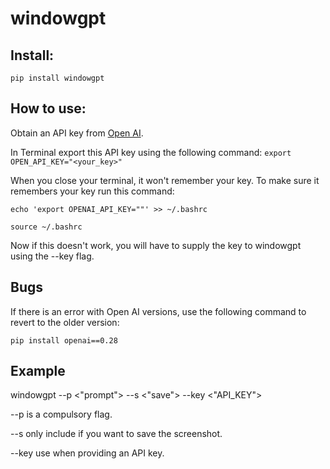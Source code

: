 # windowgpt

<!-- For accessability if it stops working: 
export PATH="$HOME/Personal_Projects/ScreenGrab:$PATH" 
source ~/.bashrc
-->

## Install:
`pip install windowgpt`


## How to use:

Obtain an API key from [Open AI](https://platform.openai.com/docs/overview).

In Terminal export this API key using the following command: `export OPEN_API_KEY="<your_key>"`

When you close your terminal, it won't remember your key. To make sure it remembers your key run this command:

`echo 'export OPENAI_API_KEY=""' >> ~/.bashrc`

`source ~/.bashrc`

Now if this doesn't work, you will have to supply the key to windowgpt using the --key flag.

## Bugs

If there is an error with Open AI versions, use the following command to revert to the older version:

`pip install openai==0.28`

## Example

windowgpt --p <"prompt"> --s <"save"> --key <"API_KEY">

--p is a compulsory flag.

--s only include if you want to save the screenshot.

--key use when providing an API key.




